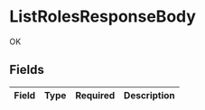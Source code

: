 # ListRolesResponseBody

OK


## Fields

| Field       | Type        | Required    | Description |
| ----------- | ----------- | ----------- | ----------- |